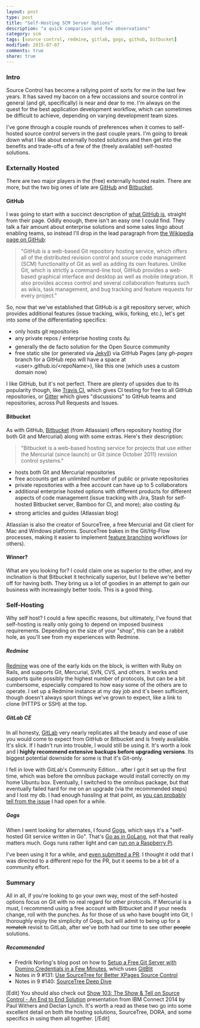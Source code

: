 ```yaml
---
layout: post
type: post
title: "Self-Hosting SCM Server Options"
description: "a quick comparison and few observations"
category: scm
tags: [source control, redmine, gitlab, gogs, github, bitbucket]
modified: 2015-07-07
comments: true
share: true
---
```


### Intro
Source Control has become a rallying point of sorts for me in the last few years. It has saved my bacon on a few occassions and source control in general (and git, specifically) is near and dear to me. I'm always on the quest for the best application development workflow, which can sometimes be difficult to achieve, depending on varying development team sizes.

I've gone through a couple rounds of preferences when it comes to self-hosted source control servers in the past couple years. I'm going to break down what I like about externally hosted solutions and then get into the benefits and trade-offs of a few of the (freely available) self-hosted solutions.

### Externally Hosted
There are two major players in the (free) externally hosted realm. There are more, but the two big ones of late are [GitHub](//github.com) and [Bitbucket](//bitbucket.org).

#### GitHub
I was going to start with a succinct description of [what GitHub is](//github.com/about), straight from their page. Oddly enough, there isn't an easy one I could find. They talk a fair amount about enterprise solutions and some sales lingo about enabling teams, so instead I'll drop in the lead paragraph from [the Wikipedia page on GitHub](//en.wikipedia.org/wiki/GitHub):

> "GitHub is a web-based Git repository hosting service, which offers all of the distributed revision control and source code management (SCM) functionality of Git as well as adding its own features. Unlike Git, which is strictly a command-line tool, GitHub provides a web-based graphical interface and desktop as well as mobile integration. It also provides access control and several collaboration features such as wikis, task management, and bug tracking and feature requests for every project."

So, now that we've established that GitHub is a git repository server, which provides additional features (issue tracking, wikis, forking, etc.), let's get into some of the differentiating specifics:

* only hosts git repositories
* any private repos / enterprise hosting costs ðµ
* generally the de facto solution for the Open Source community
* free static site (or generated via [Jekyll](//jekyllrb.com/)) via GitHub Pages (any _gh-pages_ branch for a GitHub repo will have a space at &lt;user&gt;.github.io/&lt;repoName&gt;), like this one (which uses a custom domain now)

I like GitHub, but it's not perfect. There are plenty of upsides due to its popularity though, like [Travis CI](//travis-ci.org/getting_started), which gives CI testing for free to all GitHub repositories, or [Gitter](//gitter.im/) which gives "discussions" to GitHub teams and repositories, across Pull Requests and Issues.

#### Bitbucket
As with GitHub, [Bitbucket](//bitbucket.org/) (from Atlassian) offers repository hosting (for both Git and Mercurial) along with some extras. Here's their description:

>"Bitbucket is a web-based hosting service for projects that use either the Mercurial (since launch) or Git (since October 2011) revision control systems."

* hosts both Git and Mercurial repositories
* free accounts get an unlimited number of public or private repositories
* private repositories with a free account can have up to 5 collaborators
* additional enterprise hosted options with different products for different aspects of code management (issue tracking with Jira, Stash for self-hosted Bitbucket server, Bamboo for CI, and more); also costing ðµ
* strong articles and guides (Atlassian blog)

Atlassian is also the creator of SourceTree, a free Mercurial and Git client for Mac and Windows platforms. SourceTree bakes in the Git/Hg-Flow processes, making it easier to implement [feature branching](//www.atlassian.com/git/tutorials/comparing-workflows/feature-branch-workflow) workflows (or others).

#### Winner?
What are you looking for? I could claim one as superior to the other, and my inclination is that Bitbucket it technically superior, but I believe we're better off for having both. They bring us a lot of goodies in an attempt to gain our business with increasingly better tools. This is a good thing. 

### Self-Hosting
Why self host? I could a few specific reasons, but ultimately, I've found that self-hosting is really only going to depend on imposed business requirements. Depending on the size of your "shop", this can be a rabbit hole, as you'll see from my experiences with Redmine.

##### Redmine
[Redmine](//www.redmine.org/) was one of the early kids on the block, is written with Ruby on Rails, and supports Git, Mercurial, SVN, CVS, and others. It works and supports quite possibly the highest number of protocols, but can be a bit cumbersome, especially compared to how easy some of the others are to operate. I set up a Redmine instance at my day job and it's been sufficient, though doesn't always sport things we've grown to expect, like a link to clone (HTTPS or SSH) at the top.

##### GitLab CE
In all honesty, [GitLab](//about.gitlab.com/) very nearly replicates all the beauty and ease of use you would come to expect from GitHub or Bitbucket and is freely available. It's slick. If I hadn't run into trouble, I would still be using it. It's worth a look and I **highly recommend extensive backups before upgrading versions**. Its biggest potential downside for some is that it's Git-only.

I fell in love with GitLab's Community Edition... after I got it set up the first time, which was before the omnibus package would install correctly on my home Ubuntu box. Eventually, I switched to the omnibus package, but that eventually failed hard for me on an upgrade (via the recommended steps) and I lost my db. I had enough hassling at that point, as [you can probably tell from the issue](//gitlab.com/gitlab-org/omnibus-gitlab/issues/541) I had open for a while.

##### Gogs
When I went looking for alternates, I found [Gogs](//gogs.io/), which says it's a "self-hosted Git service written in Go". That's [Go as in GoLang](//golang.org/), not that that really matters much. Gogs runs rather light and can [run on a Raspberry Pi](//blog.meinside.pe.kr/Gogs-on-Raspberry-Pi/).

I've been using it for a while, and [even submitted a PR](//github.com/gogits/gogs/pull/1287). I thought it odd that I was directed to a different repo for the PR, but it seems to be a bit of a community effort.

### Summary
All in all, if you're looking to go your own way, most of the self-hosted options focus on Git with no real regard for other protocols. If Mercurial is a must, I recommend using a free account with Bitbucket and if your needs change, roll with the punches. As for those of us who have bought into Git, I thoroughly enjoy the simplicity of Gogs, but will admit to being up for a <s>rematch</s> revisit to GitLab, after we've both had our time to see other <s>people</s> solutions.

##### Recommended
* Fredrik Norling's blog post on how to [Setup a Free Git Server with Domino Credentials in a Few Minutes](//www.xpagedeveloper.com/2014/setup-a-free-git-server-with-domino-credentials-in-a-few-minutes), which uses [GitBlit](//gitblit.com/)
* Notes in 9 #131: [Use SourceTree for Better XPages Source Control](//www.notesin9.com/2013/11/12/notesin9-131-use-sourcetree-for-better-xpages-source-control/)
* Notes in 9 #140: [SourceTree Deep Dive](//www.notesin9.com/2014/03/24/sourcetreedeepdive/)

[Edit]
You should also check out [Show 103: The Show & Tell on Source Control - An End to End Solution](//www.intec.co.uk/show-103-source-control-an-end-to-end-solution/) presentation from IBM Connect 2014 by Paul Withers and Declan Lynch. It's worth a read as these two go into some excellent detail on both the hosting solutions, SourceTree, DORA, and some specifics in using them all together.
[/Edit]
